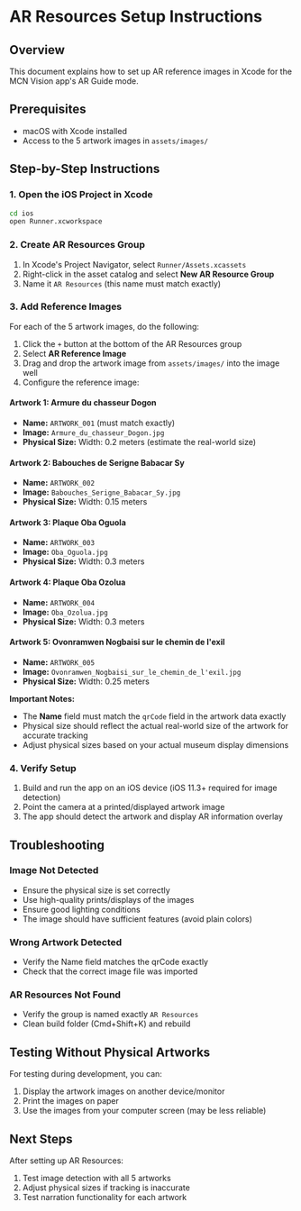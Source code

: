 # AR Resources Setup Instructions

## Overview
This document explains how to set up AR reference images in Xcode for the MCN Vision app's AR Guide mode.

## Prerequisites
- macOS with Xcode installed
- Access to the 5 artwork images in `assets/images/`

## Step-by-Step Instructions

### 1. Open the iOS Project in Xcode
```bash
cd ios
open Runner.xcworkspace
```

### 2. Create AR Resources Group
1. In Xcode's Project Navigator, select `Runner/Assets.xcassets`
2. Right-click in the asset catalog and select **New AR Resource Group**
3. Name it `AR Resources` (this name must match exactly)

### 3. Add Reference Images
For each of the 5 artwork images, do the following:

1. Click the `+` button at the bottom of the AR Resources group
2. Select **AR Reference Image**
3. Drag and drop the artwork image from `assets/images/` into the image well
4. Configure the reference image:

#### Artwork 1: Armure du chasseur Dogon
- **Name:** `ARTWORK_001` (must match exactly)
- **Image:** `Armure_du_chasseur_Dogon.jpg`
- **Physical Size:** Width: 0.2 meters (estimate the real-world size)

#### Artwork 2: Babouches de Serigne Babacar Sy
- **Name:** `ARTWORK_002`
- **Image:** `Babouches_Serigne_Babacar_Sy.jpg`
- **Physical Size:** Width: 0.15 meters

#### Artwork 3: Plaque Oba Oguola
- **Name:** `ARTWORK_003`
- **Image:** `Oba_Oguola.jpg`
- **Physical Size:** Width: 0.3 meters

#### Artwork 4: Plaque Oba Ozolua
- **Name:** `ARTWORK_004`
- **Image:** `Oba_Ozolua.jpg`
- **Physical Size:** Width: 0.3 meters

#### Artwork 5: Ovonramwen Nogbaisi sur le chemin de l'exil
- **Name:** `ARTWORK_005`
- **Image:** `Ovonramwen_Nogbaisi_sur_le_chemin_de_l'exil.jpg`
- **Physical Size:** Width: 0.25 meters

**Important Notes:**
- The **Name** field must match the `qrCode` field in the artwork data exactly
- Physical size should reflect the actual real-world size of the artwork for accurate tracking
- Adjust physical sizes based on your actual museum display dimensions

### 4. Verify Setup
1. Build and run the app on an iOS device (iOS 11.3+ required for image detection)
2. Point the camera at a printed/displayed artwork image
3. The app should detect the artwork and display AR information overlay

## Troubleshooting

### Image Not Detected
- Ensure the physical size is set correctly
- Use high-quality prints/displays of the images
- Ensure good lighting conditions
- The image should have sufficient features (avoid plain colors)

### Wrong Artwork Detected
- Verify the Name field matches the qrCode exactly
- Check that the correct image file was imported

### AR Resources Not Found
- Verify the group is named exactly `AR Resources`
- Clean build folder (Cmd+Shift+K) and rebuild

## Testing Without Physical Artworks
For testing during development, you can:
1. Display the artwork images on another device/monitor
2. Print the images on paper
3. Use the images from your computer screen (may be less reliable)

## Next Steps
After setting up AR Resources:
1. Test image detection with all 5 artworks
2. Adjust physical sizes if tracking is inaccurate
3. Test narration functionality for each artwork
